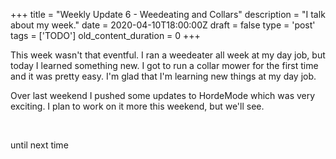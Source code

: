 
+++
title = "Weekly Update 6 - Weedeating and Collars"
description = "I talk about my week."
date = 2020-04-10T18:00:00Z
draft = false
type = 'post'
tags = ['TODO']
old_content_duration = 0
+++

<p>This week wasn't that eventful. I ran a weedeater all week at my day job, but today I learned something new. I got to run a collar mower for the first time and it was pretty easy. I'm glad that I'm learning new things at my day job.</p>
<p>Over last weekend I pushed some updates to HordeMode which was very exciting. I plan to work on it more this weekend, but we'll see.</p>
<p>&nbsp;</p>
<p>until next time</p>
    